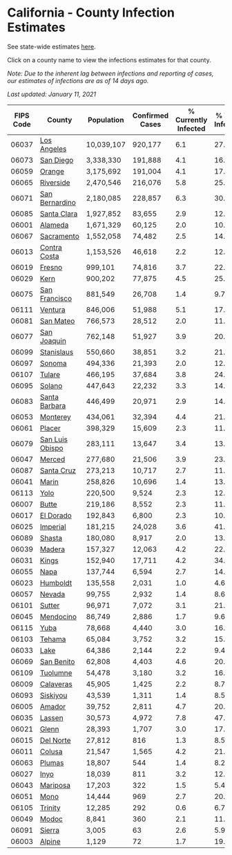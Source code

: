 # California - County Infection Estimates

See state-wide estimates [here](/infections/us-ca).

Click on a county name to view the infections estimates for that county.

*Note: Due to the inherent lag between infections and reporting of cases, our estimates of infections are as of 14 days ago.*

*Last updated: January 11, 2021*

|   FIPS Code |                             County |   Population |   Confirmed Cases |   % Currently Infected |   % Total Infected |
|-------------|------------------------------------|--------------|-------------------|------------------------|--------------------|
|       06037 |         [Los Angeles](los-angeles) |   10,039,107 |           920,177 |                    6.1 |               27.2 |
|       06073 |             [San Diego](san-diego) |    3,338,330 |           191,888 |                    4.1 |               16.6 |
|       06059 |                   [Orange](orange) |    3,175,692 |           191,004 |                    4.1 |               17.5 |
|       06065 |             [Riverside](riverside) |    2,470,546 |           216,076 |                    5.8 |               25.7 |
|       06071 |   [San Bernardino](san-bernardino) |    2,180,085 |           228,857 |                    6.3 |               30.2 |
|       06085 |         [Santa Clara](santa-clara) |    1,927,852 |            83,655 |                    2.9 |               12.8 |
|       06001 |                 [Alameda](alameda) |    1,671,329 |            60,125 |                    2.0 |               10.8 |
|       06067 |           [Sacramento](sacramento) |    1,552,058 |            74,482 |                    2.5 |               14.1 |
|       06013 |       [Contra Costa](contra-costa) |    1,153,526 |            46,618 |                    2.2 |               12.1 |
|       06019 |                   [Fresno](fresno) |      999,101 |            74,816 |                    3.7 |               22.2 |
|       06029 |                       [Kern](kern) |      900,202 |            77,875 |                    4.5 |               25.9 |
|       06075 |     [San Francisco](san-francisco) |      881,549 |            26,708 |                    1.4 |                9.7 |
|       06111 |                 [Ventura](ventura) |      846,006 |            51,988 |                    5.1 |               17.2 |
|       06081 |             [San Mateo](san-mateo) |      766,573 |            28,512 |                    2.0 |               11.4 |
|       06077 |         [San Joaquin](san-joaquin) |      762,148 |            51,927 |                    3.9 |               20.5 |
|       06099 |           [Stanislaus](stanislaus) |      550,660 |            38,851 |                    3.2 |               21.3 |
|       06097 |                   [Sonoma](sonoma) |      494,336 |            21,393 |                    2.0 |               12.8 |
|       06107 |                   [Tulare](tulare) |      466,195 |            37,684 |                    3.8 |               24.5 |
|       06095 |                   [Solano](solano) |      447,643 |            22,232 |                    3.3 |               14.8 |
|       06083 |     [Santa Barbara](santa-barbara) |      446,499 |            20,971 |                    2.9 |               14.3 |
|       06053 |               [Monterey](monterey) |      434,061 |            32,394 |                    4.4 |               21.5 |
|       06061 |                   [Placer](placer) |      398,329 |            15,609 |                    2.3 |               11.6 |
|       06079 | [San Luis Obispo](san-luis-obispo) |      283,111 |            13,647 |                    3.4 |               13.6 |
|       06047 |                   [Merced](merced) |      277,680 |            21,506 |                    3.9 |               23.3 |
|       06087 |           [Santa Cruz](santa-cruz) |      273,213 |            10,717 |                    2.7 |               11.1 |
|       06041 |                     [Marin](marin) |      258,826 |            10,696 |                    1.4 |               13.6 |
|       06113 |                       [Yolo](yolo) |      220,500 |             9,524 |                    2.3 |               12.7 |
|       06007 |                     [Butte](butte) |      219,186 |             8,552 |                    2.3 |               11.2 |
|       06017 |             [El Dorado](el-dorado) |      192,843 |             6,800 |                    2.3 |               10.0 |
|       06025 |               [Imperial](imperial) |      181,215 |            24,028 |                    3.6 |               41.8 |
|       06089 |                   [Shasta](shasta) |      180,080 |             8,917 |                    2.0 |               13.9 |
|       06039 |                   [Madera](madera) |      157,327 |            12,063 |                    4.2 |               22.5 |
|       06031 |                     [Kings](kings) |      152,940 |            17,711 |                    4.2 |               34.8 |
|       06055 |                       [Napa](napa) |      137,744 |             6,594 |                    2.7 |               14.0 |
|       06023 |               [Humboldt](humboldt) |      135,558 |             2,031 |                    1.0 |                4.6 |
|       06057 |                   [Nevada](nevada) |       99,755 |             2,932 |                    1.4 |                8.6 |
|       06101 |                   [Sutter](sutter) |       96,971 |             7,072 |                    3.1 |               21.3 |
|       06045 |             [Mendocino](mendocino) |       86,749 |             2,886 |                    1.7 |                9.6 |
|       06115 |                       [Yuba](yuba) |       78,668 |             4,440 |                    3.0 |               16.3 |
|       06103 |                   [Tehama](tehama) |       65,084 |             3,752 |                    3.2 |               15.9 |
|       06033 |                       [Lake](lake) |       64,386 |             2,144 |                    2.2 |                9.4 |
|       06069 |           [San Benito](san-benito) |       62,808 |             4,403 |                    4.6 |               20.2 |
|       06109 |               [Tuolumne](tuolumne) |       54,478 |             3,180 |                    3.2 |               16.6 |
|       06009 |             [Calaveras](calaveras) |       45,905 |             1,425 |                    2.2 |                8.7 |
|       06093 |               [Siskiyou](siskiyou) |       43,539 |             1,311 |                    1.4 |                8.5 |
|       06005 |                   [Amador](amador) |       39,752 |             2,811 |                    4.7 |               20.3 |
|       06035 |                   [Lassen](lassen) |       30,573 |             4,972 |                    7.8 |               47.6 |
|       06021 |                     [Glenn](glenn) |       28,393 |             1,707 |                    3.0 |               17.5 |
|       06015 |             [Del Norte](del-norte) |       27,812 |               816 |                    1.3 |                8.5 |
|       06011 |                   [Colusa](colusa) |       21,547 |             1,565 |                    4.2 |               21.1 |
|       06063 |                   [Plumas](plumas) |       18,807 |               544 |                    1.4 |                8.2 |
|       06027 |                       [Inyo](inyo) |       18,039 |               811 |                    3.2 |               12.7 |
|       06043 |               [Mariposa](mariposa) |       17,203 |               322 |                    1.5 |                5.4 |
|       06051 |                       [Mono](mono) |       14,444 |               969 |                    2.7 |               20.4 |
|       06105 |                 [Trinity](trinity) |       12,285 |               292 |                    0.6 |                6.7 |
|       06049 |                     [Modoc](modoc) |        8,841 |               360 |                    2.1 |               11.4 |
|       06091 |                   [Sierra](sierra) |        3,005 |                63 |                    2.6 |                5.9 |
|       06003 |                   [Alpine](alpine) |        1,129 |                72 |                    1.7 |               19.1 |